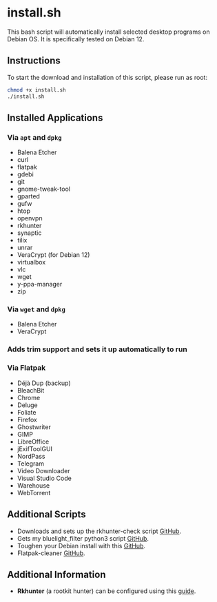 # install.sh

This bash script will automatically install selected desktop programs on Debian OS. It is specifically tested on Debian 12.

## Instructions

To start the download and installation of this script, please run as root:

```bash
chmod +x install.sh
./install.sh
```

## Installed Applications

### Via `apt` and `dpkg`
- Balena Etcher
- curl
- flatpak
- gdebi
- git
- gnome-tweak-tool
- gparted
- gufw
- htop
- openvpn
- rkhunter
- synaptic
- tilix
- unrar
- VeraCrypt (for Debian 12)
- virtualbox
- vlc
- wget
- y-ppa-manager
- zip

### Via `wget` and `dpkg`
- Balena Etcher
- VeraCrypt

### Adds trim support and sets it up automatically to run

### Via Flatpak
- Déjà Dup (backup)
- BleachBit
- Chrome
- Deluge
- Foliate
- Firefox
- Ghostwriter
- GIMP
- LibreOffice
- jExifToolGUI
- NordPass
- Telegram
- Video Downloader
- Visual Studio Code
- Warehouse
- WebTorrent

## Additional Scripts
- Downloads and sets up the rkhunter-check script [GitHub](https://github.com/AmirIqbal1/rkhunter-script).
- Gets my bluelight_filter python3 script [GitHub](https://github.com/AmirIqbal1/bluelight-filter).
- Toughen your Debian install with this [GitHub](https://github.com/AmirIqbal1/hardening-debian).
- Flatpak-cleaner [GitHub](https://github.com/AmirIqbal1/Flatpak-cleaner).

## Additional Information
- **Rkhunter** (a rootkit hunter) can be configured using this [guide](https://tecadmin.net/how-to-install-rkhunter-on-ubuntu/).

